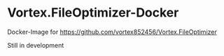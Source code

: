 # Vortex.FileOptimizer-Docker
Docker-Image for https://github.com/vortex852456/Vortex.FileOptimizer

Still in development
